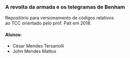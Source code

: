 ### A revolta da armada e os telegramas de Benham

Repositório para versionamento de códigos relativos  
ao TCC orientado pelo prof. Pait em 2018.

#### Alunos:
* César Mendes Tersariolli
* John Mendes Mattox
